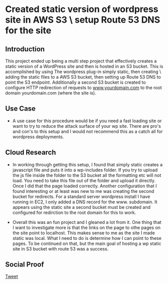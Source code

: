 <!-- This template removes the micro tutorial for a quicker post and removes images for a full template check out the 000-DAY-ARTICLE-LONG-TEMPLATE.MD-->

# Created static version of wordpress site in AWS S3 \ setup Route 53 DNS for the site

## Introduction

This project ended up being a multi step project that effectively creates a static version of a WordPress site and then is hosted in an S3 bucket.  This is accomplished by using The wordpress plug-in simply static, then creating \ adding the static files to a AWS S3 bucket, then setting up Route 53 DNS to point the S3 endpoint.  Additionally a second S3 bucket is created to configure HTTP redirection of requests to www.yourdomain.com to the root domain yourdomain.com (where the site is). 

## Use Case

- A use case for this procedure would be if you need a fast loading site or want to try to reduce the attack surface of your wp site.  There are pro's and con's to this setup and I would not recommend this as a catch all for wordpress deployments.

## Cloud Research

- In working through getting this setup, I found that simply static creates a javascript file and puts it into a wp-includes folder.  If you try to upload the js file inside the folder to the S3 bucket all the formatting etc will not load.  You need to take this file out of the folder and upload it directly. Once I did that the page loaded correctly.  Another configuration that I found interesting or at least was new to me was creating the second bucket for redirects.  For a standard server wordpress install I have running in EC2, I only added a DNS record for the www. subdomain.  It appears using the static site a second bucket must be created and configured for redirction to the root domain for this to work.

- Overall this was an fun project and I gleaned a lot from it.  One thing that I want to investigate more is that the links on the page to othe pages on the site point to localhost.  This makes sense to me as the site I made static was local.  What I need to do is determine how I can point to these pages.  To be continued on that, but the main goal of hosting a wp static site in S3 bucket with route 53 was a success.


## Social Proof


[Tweet](https://twitter.com/realmawsb/status/1319574238316068864)
